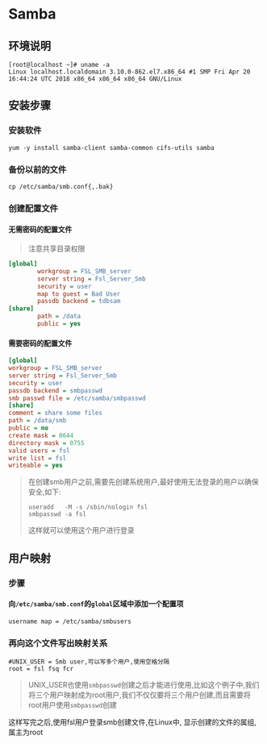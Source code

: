 # Samba

## 环境说明

```shell
[root@localhost ~]# uname -a
Linux localhost.localdomain 3.10.0-862.el7.x86_64 #1 SMP Fri Apr 20 16:44:24 UTC 2018 x86_64 x86_64 x86_64 GNU/Linux

```





## 安装步骤

### 安装软件

```
yum -y install samba-client samba-common cifs-utils samba
```

### 备份以前的文件

```
cp /etc/samba/smb.conf{,.bak}
```

### 创建配置文件

#### 无需密码的配置文件

> 注意共享目录权限

```ini
[global]  
        workgroup = FSL_SMB_server
        server string = Fsl_Server_Smb
        security = user   
        map to guest = Bad User
        passdb backend = tdbsam
[share]
        path = /data
        public = yes

```

#### 需要密码的配置文件

```ini
[global]    
workgroup = FSL_SMB_server
server string = Fsl_Server_Smb
security = user                   
passdb backend = smbpasswd
smb passwd file = /etc/samba/smbpasswd
[share]
comment = share some files
path = /data/smb
public = no
create mask = 0644
directory mask = 0755
valid users = fsl
write list = fsl
writeable = yes
```

> 在创建smb用户之前,需要先创建系统用户,最好使用无法登录的用户以确保安全,如下:
>
> ```shell
> useradd   -M -s /sbin/nologin fsl
> smbpasswd -a fsl
> ```
>
> 这样就可以使用这个用户进行登录







## 用户映射

### 步骤

#### 向`/etc/samba/smb.conf`的`global`区域中添加一个配置项

```shell
username map = /etc/samba/smbusers
```

### 再向这个文件写出映射关系

```shell
#UNIX_USER = Smb user,可以写多个用户,使用空格分隔
root = fsl fsq fcr
```

> UNIX_USER也使用`smbpasswd`创建之后才能进行使用,比如这个例子中,我们将三个用户映射成为root用户,我们不仅仅要将三个用户创建,而且需要将root用户使用`smbpasswd`创建

这样写完之后,使用fsl用户登录smb创建文件,在Linux中, 显示创建的文件的属组,属主为root